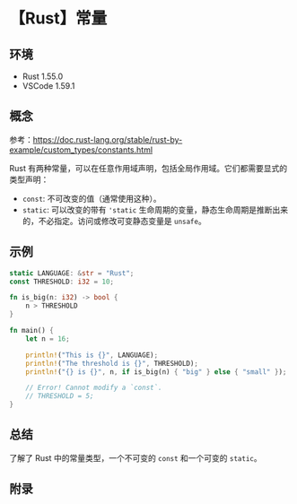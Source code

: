 # 【Rust】常量

## 环境

- Rust 1.55.0
- VSCode 1.59.1

## 概念

参考：<https://doc.rust-lang.org/stable/rust-by-example/custom_types/constants.html>

Rust 有两种常量，可以在任意作用域声明，包括全局作用域。它们都需要显式的类型声明：

- `const`: 不可改变的值（通常使用这种）。
- `static`: 可以改变的带有 `'static` 生命周期的变量，静态生命周期是推断出来的，不必指定。访问或修改可变静态变量是 `unsafe`。

## 示例

```rust
static LANGUAGE: &str = "Rust";
const THRESHOLD: i32 = 10;

fn is_big(n: i32) -> bool {
    n > THRESHOLD
}

fn main() {
    let n = 16;

    println!("This is {}", LANGUAGE);
    println!("The threshold is {}", THRESHOLD);
    println!("{} is {}", n, if is_big(n) { "big" } else { "small" });

    // Error! Cannot modify a `const`.
    // THRESHOLD = 5;
}
```

## 总结

了解了 Rust 中的常量类型，一个不可变的 `const` 和一个可变的 `static`。

## 附录

